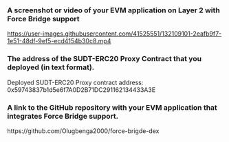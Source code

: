 <h3>A screenshot or video of your EVM application on Layer 2 with Force Bridge support</h3>


https://user-images.githubusercontent.com/41525551/132109101-2eafb9f7-1e51-48df-9ef5-ecd4154b30c8.mp4


<h3>The address of the SUDT-ERC20 Proxy Contract that you deployed (in text format).</h3>
Deployed SUDT-ERC20 Proxy contract address: 0x59743837b1d5e6f7A0D2B71DC291162134433A3E
<h3>A link to the GitHub repository with your EVM application that integrates Force Bridge support.</h3>
https://github.com/Olugbenga2000/force-brigde-dex
